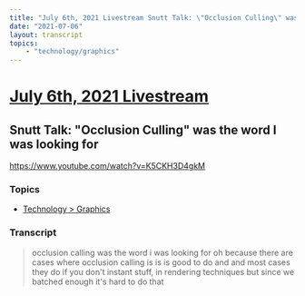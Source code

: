 ```yaml
---
title: "July 6th, 2021 Livestream Snutt Talk: \"Occlusion Culling\" was the word I was looking for"
date: "2021-07-06"
layout: transcript
topics:
    - "technology/graphics"
---
```

# [July 6th, 2021 Livestream](../2021-07-06.md)
## Snutt Talk: "Occlusion Culling" was the word I was looking for
https://www.youtube.com/watch?v=K5CKH3D4gkM

### Topics
* [Technology > Graphics](../topics/technology/graphics.md)

### Transcript

> occlusion calling was the word i was looking for oh because there are cases where occlusion calling is is is good to do and and most cases they do if you don't instant stuff, in rendering techniques but since we batched enough it's hard to do that
